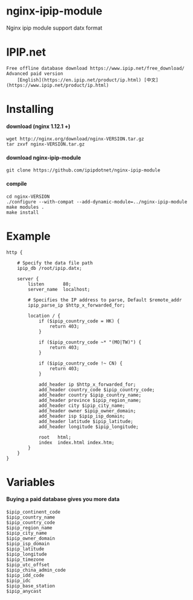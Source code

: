 # nginx-ipip-module
Nginx ipip module support datx format 
# IPIP.net
    Free offline database download https://www.ipip.net/free_download/
    Advanced paid version
        [English](https://en.ipip.net/product/ip.html) [中文](https://www.ipip.net/product/ip.html)

# Installing
#### download (nginx 1.12.1 +)
    wget http://nginx.org/download/nginx-VERSION.tar.gz
    tar zxvf nginx-VERSION.tar.gz
#### download nginx-ipip-module    
    git clone https://github.com/ipipdotnet/nginx-ipip-module

#### compile
    cd nginx-VERSION
    ./configure --with-compat --add-dynamic-module=../nginx-ipip-module
    make modules .
    make install

# Example
    http {

        # Specify the data file path
        ipip_db /root/ipip.datx; 

        server {
            listen       80;
            server_name  localhost;

            # Specifies the IP address to parse, Default $remote_addr
            ipip_parse_ip $http_x_forwarded_for;

            location / {
                if ($ipip_country_code = HK) {
                    return 403;
                }

                if ($ipip_country_code ~* "(MO|TW)") {
                    return 403;
                }

                if ($ipip_country_code !~ CN) {
                    return 403;
                }                

                add_header ip $http_x_forwarded_for;
                add_header country_code $ipip_country_code;
                add_header country $ipip_country_name;
                add_header province $ipip_region_name;
                add_header city $ipip_city_name;
                add_header owner $ipip_owner_domain;
                add_header isp $ipip_isp_domain;
                add_header latitude $ipip_latitude;
                add_header longitude $ipip_longitude;
            
                root   html;
                index  index.html index.htm;
            }
        }    
    }

# Variables
#### Buying a paid database gives you more data
    $ipip_continent_code
    $ipip_country_name
    $ipip_country_code
    $ipip_region_name
    $ipip_city_name
    $ipip_owner_domain
    $ipip_isp_domain
    $ipip_latitude
    $ipip_longitude
    $ipip_timezone
    $ipip_utc_offset
    $ipip_china_admin_code
    $ipip_idd_code
    $ipip_idc
    $ipip_base_station
    $ipip_anycast
